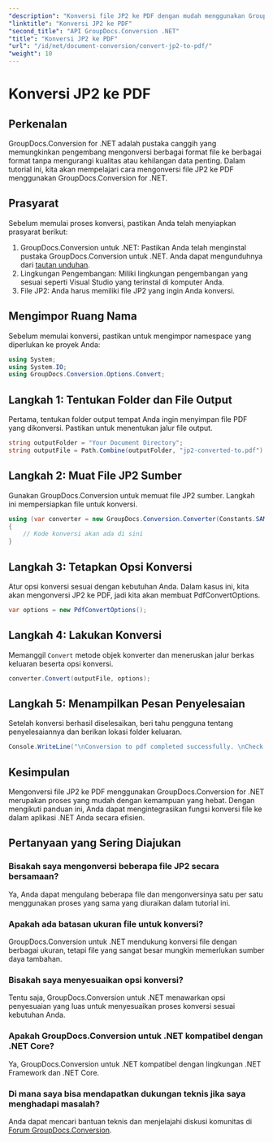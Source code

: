 ```yaml
---
"description": "Konversi file JP2 ke PDF dengan mudah menggunakan GroupDocs.Conversion for .NET. Ikuti panduan langkah demi langkah kami untuk integrasi yang lancar."
"linktitle": "Konversi JP2 ke PDF"
"second_title": "API GroupDocs.Conversion .NET"
"title": "Konversi JP2 ke PDF"
"url": "/id/net/document-conversion/convert-jp2-to-pdf/"
"weight": 10
---
```


# Konversi JP2 ke PDF

## Perkenalan
GroupDocs.Conversion for .NET adalah pustaka canggih yang memungkinkan pengembang mengonversi berbagai format file ke berbagai format tanpa mengurangi kualitas atau kehilangan data penting. Dalam tutorial ini, kita akan mempelajari cara mengonversi file JP2 ke PDF menggunakan GroupDocs.Conversion for .NET. 
## Prasyarat
Sebelum memulai proses konversi, pastikan Anda telah menyiapkan prasyarat berikut:
1. GroupDocs.Conversion untuk .NET: Pastikan Anda telah menginstal pustaka GroupDocs.Conversion untuk .NET. Anda dapat mengunduhnya dari [tautan unduhan](https://releases.groupdocs.com/conversion/net/).
2. Lingkungan Pengembangan: Miliki lingkungan pengembangan yang sesuai seperti Visual Studio yang terinstal di komputer Anda.
3. File JP2: Anda harus memiliki file JP2 yang ingin Anda konversi.

## Mengimpor Ruang Nama
Sebelum memulai konversi, pastikan untuk mengimpor namespace yang diperlukan ke proyek Anda:
```csharp
using System;
using System.IO;
using GroupDocs.Conversion.Options.Convert;
```

## Langkah 1: Tentukan Folder dan File Output
Pertama, tentukan folder output tempat Anda ingin menyimpan file PDF yang dikonversi. Pastikan untuk menentukan jalur file output.
```csharp
string outputFolder = "Your Document Directory";
string outputFile = Path.Combine(outputFolder, "jp2-converted-to.pdf");
```
## Langkah 2: Muat File JP2 Sumber
Gunakan GroupDocs.Conversion untuk memuat file JP2 sumber. Langkah ini mempersiapkan file untuk konversi.
```csharp
using (var converter = new GroupDocs.Conversion.Converter(Constants.SAMPLE_JP2))
{
    // Kode konversi akan ada di sini
}
```
## Langkah 3: Tetapkan Opsi Konversi
Atur opsi konversi sesuai dengan kebutuhan Anda. Dalam kasus ini, kita akan mengonversi JP2 ke PDF, jadi kita akan membuat PdfConvertOptions.
```csharp
var options = new PdfConvertOptions();
```
## Langkah 4: Lakukan Konversi
Memanggil `Convert` metode objek konverter dan meneruskan jalur berkas keluaran beserta opsi konversi.
```csharp
converter.Convert(outputFile, options);
```
## Langkah 5: Menampilkan Pesan Penyelesaian
Setelah konversi berhasil diselesaikan, beri tahu pengguna tentang penyelesaiannya dan berikan lokasi folder keluaran.
```csharp
Console.WriteLine("\nConversion to pdf completed successfully. \nCheck output in {0}", outputFolder);
```

## Kesimpulan
Mengonversi file JP2 ke PDF menggunakan GroupDocs.Conversion for .NET merupakan proses yang mudah dengan kemampuan yang hebat. Dengan mengikuti panduan ini, Anda dapat mengintegrasikan fungsi konversi file ke dalam aplikasi .NET Anda secara efisien.
## Pertanyaan yang Sering Diajukan
### Bisakah saya mengonversi beberapa file JP2 secara bersamaan?
Ya, Anda dapat mengulang beberapa file dan mengonversinya satu per satu menggunakan proses yang sama yang diuraikan dalam tutorial ini.
### Apakah ada batasan ukuran file untuk konversi?
GroupDocs.Conversion untuk .NET mendukung konversi file dengan berbagai ukuran, tetapi file yang sangat besar mungkin memerlukan sumber daya tambahan.
### Bisakah saya menyesuaikan opsi konversi?
Tentu saja, GroupDocs.Conversion untuk .NET menawarkan opsi penyesuaian yang luas untuk menyesuaikan proses konversi sesuai kebutuhan Anda.
### Apakah GroupDocs.Conversion untuk .NET kompatibel dengan .NET Core?
Ya, GroupDocs.Conversion untuk .NET kompatibel dengan lingkungan .NET Framework dan .NET Core.
### Di mana saya bisa mendapatkan dukungan teknis jika saya menghadapi masalah?
Anda dapat mencari bantuan teknis dan menjelajahi diskusi komunitas di [Forum GroupDocs.Conversion](https://forum.groupdocs.com/c/conversion/11).